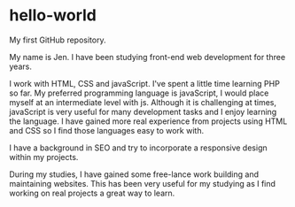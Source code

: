 # hello-world
My first GitHub repository. 

My name is Jen. I have been studying front-end web development for three years. 

I work with HTML, CSS and javaScript. I've spent a little time learning PHP so far. My preferred programming language is javaScript, I would place myself at an intermediate level with js. Although it is challenging at times, javaScript is very useful for many development tasks and I enjoy learning the language. I have gained more real experience from projects using HTML and CSS so I find those languages easy to work with. 

I have a background in SEO and try to incorporate a responsive design within my projects. 

During my studies, I have gained some free-lance work building and maintaining websites. This has been very useful for my studying as I find working on real projects a great way to learn. 
